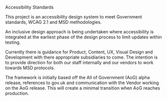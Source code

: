 Accessibility Standards

This project is an accessibility design system to meet Government standards, WCAG 2.1 and MSD methodologies.

An inclusive design approach is being undertaken where accessibility is integrated at the earliest phase of the design process to limit updates within testing.

Currently there is guidance for Product, Content, UX, Visual Design and Development with there appropriate subsidiaries to come. The intention is to provide 
direction for both our staff internally and our vendors to work towards MSD protocols.

The framework is initially based off the All of Government (AoG) alpha release, references to gov.uk and communication with the Vendor working on the AoG release.
This will create a minimal transition when AoG reaches production.


